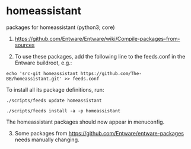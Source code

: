 # homeassistant
packages for homeassistant (python3; core)

1. https://github.com/Entware/Entware/wiki/Compile-packages-from-sources

2. To use these packages, add the following line to the feeds.conf in the Entware buildroot, e.g.:

```
echo 'src-git homeassistant https://github.com/The-BB/homeassistant.git' >> feeds.conf
```

To install all its package definitions, run:

```
./scripts/feeds update homeassistant

./scripts/feeds install -a -p homeassistant
```

The homeassistant packages should now appear in menuconfig.

3. Some packages from https://github.com/Entware/entware-packages needs manually changing.
